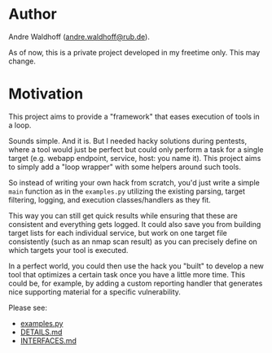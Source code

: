 # Author
Andre Waldhoff (andre.waldhoff@rub.de). 

As of now, this is a private project developed in my freetime only. This may change. 

# Motivation
This project aims to provide a "framework" that eases execution of tools in a loop. 

Sounds simple. And it is. But I needed hacky solutions during pentests, where a tool would just be perfect but could only perform a task for a single target (e.g. webapp endpoint, service, host: you name it). This project aims to simply add a "loop wrapper" with some helpers around such tools. 

So instead of writing your own hack from scratch, you'd just write a simple `main` function as in the `examples.py` utilizing the existing parsing, target filtering, logging, and execution classes/handlers as they fit. 

This way you can still get quick results while ensuring that these are consistent and everything gets logged. It could also save you from building target lists for each individual service, but work on one target file consistently (such as an nmap scan result) as you can precisely define on which targets your tool is executed.

In a perfect world, you could then use the hack you "built" to develop a new tool that optimizes a certain task once you have a little more time. This could be, for example, by adding a custom reporting handler that generates nice supporting material for a specific vulnerability. 

Please see:
* [examples.py](./examples.py)
* [DETAILS.md](./docs/DETAILS.md)
* [INTERFACES.md](./docs/INTERFACES.md)

